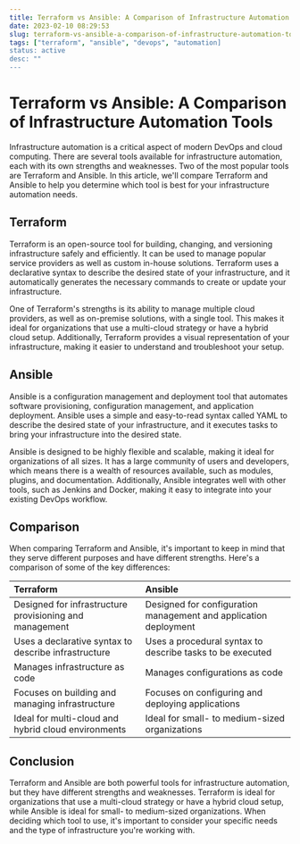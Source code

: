 ```yaml
---
title: Terraform vs Ansible: A Comparison of Infrastructure Automation Tools
date: 2023-02-10 08:29:53
slug: terraform-vs-ansible-a-comparison-of-infrastructure-automation-tools
tags: ["terraform", "ansible", "devops", "automation]
status: active
desc: ""
---
```

# Terraform vs Ansible: A Comparison of Infrastructure Automation Tools
Infrastructure automation is a critical aspect of modern DevOps and cloud computing. There are several tools available for infrastructure automation, each with its own strengths and weaknesses. Two of the most popular tools are Terraform and Ansible. In this article, we'll compare Terraform and Ansible to help you determine which tool is best for your infrastructure automation needs.

## Terraform

Terraform is an open-source tool for building, changing, and versioning infrastructure safely and efficiently. It can be used to manage popular service providers as well as custom in-house solutions. Terraform uses a declarative syntax to describe the desired state of your infrastructure, and it automatically generates the necessary commands to create or update your infrastructure.

One of Terraform's strengths is its ability to manage multiple cloud providers, as well as on-premise solutions, with a single tool. This makes it ideal for organizations that use a multi-cloud strategy or have a hybrid cloud setup. Additionally, Terraform provides a visual representation of your infrastructure, making it easier to understand and troubleshoot your setup.

## Ansible

Ansible is a configuration management and deployment tool that automates software provisioning, configuration management, and application deployment. Ansible uses a simple and easy-to-read syntax called YAML to describe the desired state of your infrastructure, and it executes tasks to bring your infrastructure into the desired state.

Ansible is designed to be highly flexible and scalable, making it ideal for organizations of all sizes. It has a large community of users and developers, which means there is a wealth of resources available, such as modules, plugins, and documentation. Additionally, Ansible integrates well with other tools, such as Jenkins and Docker, making it easy to integrate into your existing DevOps workflow.

## Comparison

When comparing Terraform and Ansible, it's important to keep in mind that they serve different purposes and have different strengths. Here's a comparison of some of the key differences:

| Terraform|Ansible      |
|:---------|:-------------|
| Designed for infrastructure provisioning and management | Designed for configuration management and application deployment |
| Uses a declarative syntax to describe infrastructure | Uses a procedural syntax to describe tasks to be executed   |
| Manages infrastructure as code | Manages configurations as code |
| Focuses on building and managing infrastructure | Focuses on configuring and deploying applications |
| Ideal for multi-cloud and hybrid cloud environments | Ideal for small- to medium-sized organizations |    
	
## Conclusion

Terraform and Ansible are both powerful tools for infrastructure automation, but they have different strengths and weaknesses. Terraform is ideal for organizations that use a multi-cloud strategy or have a hybrid cloud setup, while Ansible is ideal for small- to medium-sized organizations. When deciding which tool to use, it's important to consider your specific needs and the type of infrastructure you're working with.
